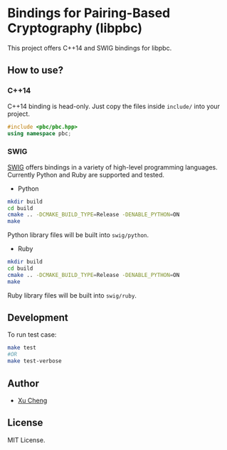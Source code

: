 # Bindings for Pairing-Based Cryptography (libpbc)

This project offers C++14 and SWIG bindings for libpbc.

## How to use?

### C++14

C++14 binding is head-only. Just copy the files inside `include/` into your project.

```cpp
#include <pbc/pbc.hpp>
using namespace pbc;
```

### SWIG

[SWIG](http://www.swig.org) offers bindings in a variety of high-level programming languages.
Currently Python and Ruby are supported and tested.

* Python
```bash
mkdir build
cd build
cmake .. -DCMAKE_BUILD_TYPE=Release -DENABLE_PYTHON=ON
make
```
Python library files will be built into `swig/python`.

* Ruby
```bash
mkdir build
cd build
cmake .. -DCMAKE_BUILD_TYPE=Release -DENABLE_PYTHON=ON
make
```
Ruby library files will be built into `swig/ruby`.

## Development

To run test case:

```bash
make test
#OR
make test-verbose
```

## Author

* [Xu Cheng](https://xuc.me)

## License

MIT License.

